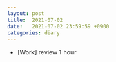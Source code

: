 ```yaml
---
layout: post
title:  2021-07-02
date:   2021-07-02 23:59:59 +0900
categories: diary
---
```


- [Work] review 1 hour
